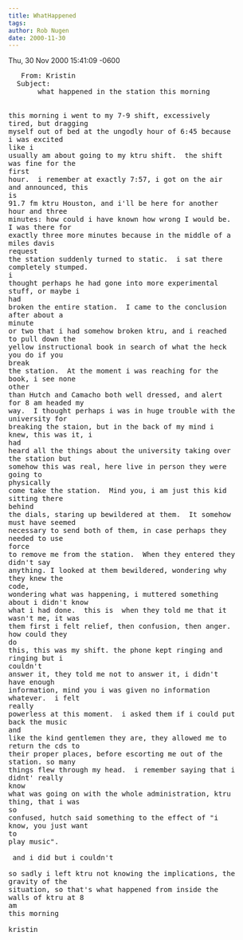 ```yaml
---
title: WhatHappened
tags: 
author: Rob Nugen
date: 2000-11-30
---
```


<p class=date>Thu, 30 Nov 2000 15:41:09 -0600

<pre>
   From: Kristin
  Subject:
       what happened in the station this morning


this morning i went to my 7-9 shift, excessively
tired, but dragging
myself out of bed at the ungodly hour of 6:45 because
i was excited 
like i
usually am about going to my ktru shift.  the shift
was fine for the 
first
hour.  i remember at exactly 7:57, i got on the air
and announced, this 
is
91.7 fm ktru Houston, and i'll be here for another
hour and three
minutes: how could i have known how wrong I would be. 
I was there for
exactly three more minutes because in the middle of a
miles davis 
request
the station suddenly turned to static.  i sat there
completely stumped.  
i
thought perhaps he had gone into more experimental
stuff, or maybe i 
had
broken the entire station.  I came to the conclusion
after about a 
minute
or two that i had somehow broken ktru, and i reached
to pull down the
yellow instructional book in search of what the heck
you do if you 
break
the station.  At the moment i was reaching for the
book, i see none 
other
than Hutch and Camacho both well dressed, and alert
for 8 am headed my
way.  I thought perhaps i was in huge trouble with the
university for
breaking the staion, but in the back of my mind i
knew, this was it, i 
had
heard all the things about the university taking over
the station but
somehow this was real, here live in person they were
going to 
physically
come take the station.  Mind you, i am just this kid
sitting there 
behind
the dials, staring up bewildered at them.  It somehow
must have seemed
necessary to send both of them, in case perhaps they
needed to use 
force
to remove me from the station.  When they entered they
didn't say
anything. I looked at them bewildered, wondering why
they knew the 
code,
wondering what was happening, i muttered something
about i didn't know
what i had done.  this is  when they told me that it
wasn't me, it was
them first i felt relief, then confusion, then anger. 
how could they 
do
this, this was my shift. the phone kept ringing and
ringing but i 
couldn't
answer it, they told me not to answer it, i didn't
have enough
information, mind you i was given no information
whatever.  i felt 
really
powerless at this moment.  i asked them if i could put
back the music 
and
like the kind gentlemen they are, they allowed me to
return the cds to
their proper places, before escorting me out of the
station. so many
things flew through my head.  i remember saying that i
didnt' really 
know
what was going on with the whole administration, ktru
thing, that i was 
so
confused, hutch said something to the effect of "i
know, you just want 
to
play music".

 and i did but i couldn't

so sadly i left ktru not knowing the implications, the
gravity of the
situation, so that's what happened from inside the
walls of ktru at 8 
am
this morning

kristin
</pre>

